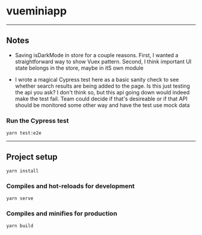 # vueminiapp

------

## Notes

- Saving isDarkMode in store for a couple reasons. First, I wanted a straightforward way to show Vuex pattern. Second, I think important UI state belongs in the store, maybe in itS own module

- I wrote a magical Cypress test here as a basic sanity check to see whether search results are being added to the page. Is this just testing the api you ask? I don't think so, but this api going down would indeed make the test fail. Team could decide if that's desireable or if that API should be monitored some other way and have the test use mock data

### Run the Cypress test
```
yarn test:e2e
```

------





## Project setup
```
yarn install
```

### Compiles and hot-reloads for development
```
yarn serve
```

### Compiles and minifies for production
```
yarn build
```




